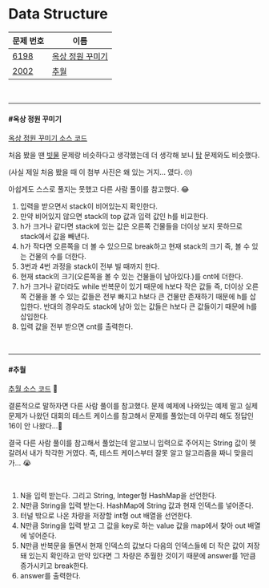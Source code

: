 # Data Structure

| 문제 번호                                    | 이름                                  |
| -------------------------------------------- | ------------------------------------- |
| [6198](https://www.acmicpc.net/problem/6198) | [옥상 정원 꾸미기](#옥상-정원-꾸미기) |
| [2002](https://www.acmicpc.net/problem/2002) | [추월](#추월)                         |

<br>

<hr>

#### #옥상 정원 꾸미기

[옥상 정원 꾸미기 소스 코드](https://github.com/hjyeon-n/Algorithm_study/blob/master/BOJ/2021.03/Solution_6198.java)

처음 봤을 땐 [빗물](https://github.com/hjyeon-n/Algorithm_study/blob/master/Problem%20Solving/2020.09/Dynamic%20Programming.md#%EB%B9%97%EB%AC%BC) 문제랑 비슷하다고 생각했는데 더 생각해 보니 [탑](https://github.com/hjyeon-n/Algorithm_study/blob/master/Problem%20Solving/2020.10/Data%20Structure.md#%ED%83%91) 문제와도 비슷했다. 

(사실 제일 처음 봤을 때 이 첨부 사진은 왜 있는 거지... 였다. 🙄)

아쉽게도 스스로 풀지는 못했고 다른 사람 풀이를 참고했다. 😂

1. 입력을 받으면서 stack이 비어있는지 확인한다.
2. 만약 비어있지 않으면 stack의 top 값과 입력 값인 h를 비교한다. 
3. h가 크거나 같다면 stack에 있는 값은 오른쪽 건물들을 더이상 보지 못하므로 stack에서 값을 빼낸다. 
4. h가 작다면 오른쪽을 더 볼 수 있으므로 break하고 현재 stack의 크기 즉, 볼 수 있는 건물의 수를 더한다.
5. 3번과 4번 과정을 stack이 전부 빌 때까지 한다.
6. 현재 stack의 크기(오른쪽을 볼 수 있는 건물들이 남아있다.)를 cnt에 더한다.
7. h가 크거나 같더라도 while 반복문이 있기 때문에 h보다 작은 값들 즉, 더이상 오른쪽 건물을 볼 수 있는 값들은 전부 빠지고 h보다 큰 건물만 존재하기 때문에 h를 삽입한다. 반대의 경우라도 stack에 남아 있는 값들은 h보다 큰 값들이기 때문에 h를 삽입한다.
8. 입력 값을 전부 받으면 cnt를 출력한다.

<br>

<hr>

#### #추월

[추월 소스 코드](https://github.com/hjyeon-n/Algorithm_study/blob/master/BOJ/2021.03/Solution_2002.java) 🚗

결론적으로 말하자면 다른 사람 풀이를 참고했다. 문제 예제에 나와있는 예제 말고 실제 문제가 나왔던 대회의 테스트 케이스를 참고해서 문제를 풀었는데 아무리 해도 정답인 16이 안 나왔다...🤯

결국 다른 사람 풀이를 참고해서 풀었는데 알고보니 입력으로 주어지는 String 값이 헷갈려서 내가 착각한 거였다. 즉, 테스트 케이스부터 잘못 알고 알고리즘을 짜니 맞을리가... 😭

<br>

1. N을 입력 받는다. 그리고 String, Integer형 HashMap을 선언한다.
2. N만큼 String을 입력 받는다. HashMap에 String 값과 현재 인덱스를 넣어준다.
3. 터널 밖으로 나온 차량을 저장할 int형 out 배열을 선언한다.
4. N만큼 String을 입력 받고 그 값을 key로 하는 value 값을 map에서 찾아 out 배열에 넣어준다.
5. N만큼 반복문을 돌면서 현재 인덱스의 값보다 다음의 인덱스들에 더 작은 값이 저장돼 있는지 확인하고 만약 있다면 그 차량은 추월한 것이기 때문에 answer를 1만큼 증가시키고 break한다.
6. answer를 출력한다.